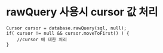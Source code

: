 # rawQuery 사용시 cursor 값 처리



```text
Cursor cursor = database.rawQuery(sql, null);
if( cursor != null && cursor.moveToFirst() ) {
    //cursor 에 대한 처리 
}
```

